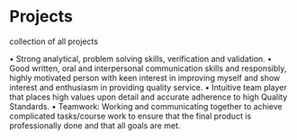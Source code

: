 # Projects
collection of all projects

•	Strong analytical, problem solving skills, verification and validation.
•	Good written, oral and interpersonal communication skills and responsibly, highly motivated person with keen interest in improving myself and show interest and enthusiasm in providing quality service.
•	Intuitive team player that places high values upon detail and accurate adherence to high Quality Standards.
•	Teamwork: Working and communicating together to achieve complicated tasks/course work to ensure that the final product is professionally done and that all goals are met.
